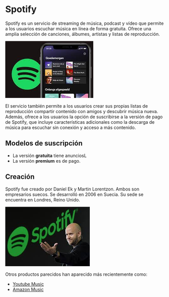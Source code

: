 
# Spotify

Spotify es un servicio de streaming de música, podcast y vídeo que permite a los usuarios escuchar música en línea de forma gratuita. Ofrece una amplia selección de canciones, álbumes, artistas y listas de reproducción.

![](img/2023-01-07-17-39-35.png)

El servicio también permite a los usuarios crear sus propias listas de reproducción compartir contenido con amigos y descubrir música nueva. Además, ofrece a los usuarios la opción de suscribirse a la versión de pago de Spotify, que incluye características adicionales como la descarga de música para escuchar sin conexión y acceso a más contenido.

## Modelos de suscripción

- La versión **gratuita** tiene anunciosL
- La versión **premium** es de pago.

## Creación

Spotify fue creado por Daniel Ek y Martin Lorentzon. Ambos son empresarios suecos. Se desarrolló en 2006 en Suecia. Su sede se encuentra en Londres, Reino Unido.

![imagen](img/2019-11-25-08-05-39.png)

Otros productos parecidos han aparecido más recientemente como:

- [Youtube Music](https://music.youtube.com/)
- [Amazon Music](https://www.amazon.es/music/unlimited?_encoding=UTF8&ref=dmm_acq_marin_d_bra%7Cc_396321122850_m_Taw5HTL0-dc_s__)
